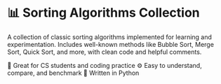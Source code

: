 # 📊 Sorting Algorithms Collection
A collection of classic sorting algorithms implemented for learning and experimentation. Includes well-known methods like Bubble Sort, Merge Sort, Quick Sort, and more, with clean code and helpful comments.

🧠 Great for CS students and coding practice
⚙️ Easy to understand, compare, and benchmark
📁 Written in Python
